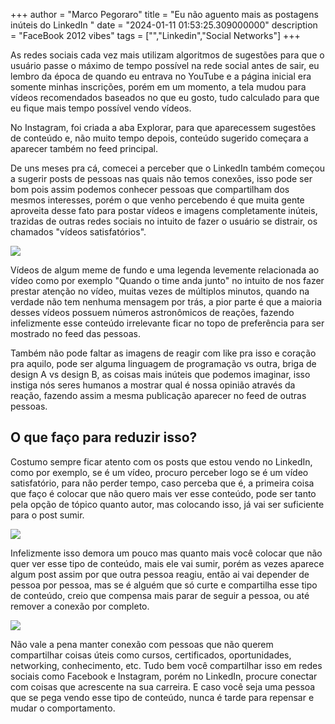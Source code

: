 +++
  author = "Marco Pegoraro"
  title = "Eu não aguento mais as postagens inúteis do LinkedIn "
  date = "2024-01-11 01:53:25.309000000"
  description = "FaceBook 2012 vibes"
  tags = ["","Linkedin","Social Networks"] 
+++
  
As redes sociais cada vez mais utilizam algoritmos de sugestões para que o usuário passe o máximo de tempo possível na rede social antes de sair, eu lembro da época de quando eu entrava no YouTube e a página inicial era somente minhas inscrições, porém em um momento, a tela mudou para vídeos recomendados baseados no que eu gosto, tudo calculado para que eu fique mais tempo possível vendo vídeos.

No Instagram, foi criada a aba Explorar, para que aparecessem sugestões de conteúdo e, não muito tempo depois, conteúdo sugerido começara a aparecer também no feed principal.

De uns meses pra cá, comecei a perceber que o LinkedIn também começou a sugerir posts de pessoas nas quais não temos conexões, isso pode ser bom pois assim podemos conhecer pessoas que compartilham dos mesmos interesses, porém o que venho percebendo é que muita gente aproveita desse fato para postar vídeos e imagens completamente inúteis, trazidas de outras redes sociais no intuito de fazer o usuário se distrair, os chamados "vídeos satisfatórios".

![](https://marco-blog-post-images.s3.sa-east-1.amazonaws.com/90da8e74-406c-4b70-bae4-b6f04a5bab6c.jpg)

Vídeos de algum meme de fundo e uma legenda levemente relacionada ao vídeo como por exemplo "Quando o time anda junto" no intuito de nos fazer prestar atenção no vídeo, muitas vezes de múltiplos minutos, quando na verdade não tem nenhuma mensagem por trás, a pior parte é que a maioria desses vídeos possuem números astronômicos de reações, fazendo infelizmente esse conteúdo irrelevante ficar no topo de preferência para ser mostrado no feed das pessoas.

Também não pode faltar as imagens de reagir com like pra isso e coração pra aquilo, pode ser alguma linguagem de programação vs outra, briga de design A vs design B, as coisas mais inúteis que podemos imaginar, isso instiga nós seres humanos a mostrar qual é nossa opinião através da reação, fazendo assim a mesma publicação aparecer no feed de outras pessoas.

## O que faço para reduzir isso?

Costumo sempre ficar atento com os posts que estou vendo no LinkedIn, como por exemplo, se é um vídeo, procuro perceber logo se é um vídeo satisfatório, para não perder tempo, caso perceba que é, a primeira coisa que faço é colocar que não quero mais ver esse conteúdo, pode ser tanto pela opção de tópico quanto autor, mas colocando isso, já vai ser suficiente para o post sumir.

![](https://marco-blog-post-images.s3.sa-east-1.amazonaws.com/4ea8312c-d2b1-4c0a-8d18-fa586f6f0768.jpg)

Infelizmente isso demora um pouco mas quanto mais você colocar que não quer ver esse tipo de conteúdo, mais ele vai sumir, porém as vezes aparece algum post assim por que outra pessoa reagiu, então ai vai depender de pessoa por pessoa, mas se é alguém que só curte e compartilha esse tipo de conteúdo, creio que compensa mais parar de seguir a pessoa, ou até remover a conexão por completo.

![](https://marco-blog-post-images.s3.sa-east-1.amazonaws.com/ba060833-cc9a-4649-96fd-c8ce62813b59.jpg)

Não vale a pena manter conexão com pessoas que não querem compartilhar coisas úteis como cursos, certificados, oportunidades, networking, conhecimento, etc. Tudo bem você compartilhar isso em redes sociais como Facebook e Instagram, porém no LinkedIn, procure conectar com coisas que acrescente na sua carreira. E caso você seja uma pessoa que se pega vendo esse tipo de conteúdo, nunca é tarde para repensar e mudar o comportamento.